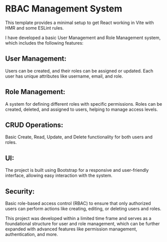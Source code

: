 # RBAC Management System

This template provides a minimal setup to get React working in Vite with HMR and some ESLint rules.

I have developed a basic User Management and Role Management system, which includes the following features:

## User Management:  
Users can be created, and their roles can be assigned or updated. Each user has unique attributes like username, email, and role.
## Role Management: 
A system for defining different roles with specific permissions. Roles can be created, deleted, and assigned to users, helping to manage access levels.
## CRUD Operations:
Basic Create, Read, Update, and Delete functionality for both users and roles.
## UI: 
The project is built using Bootstrap for a responsive and user-friendly interface, allowing easy interaction with the system.
## Security: 
Basic role-based access control (RBAC) to ensure that only authorized users can perform actions like creating, editing, or deleting users and roles.

This project was developed within a limited time frame and serves as a foundational structure for user and role management, which can be further expanded with advanced features like permission management, authentication, and more.

